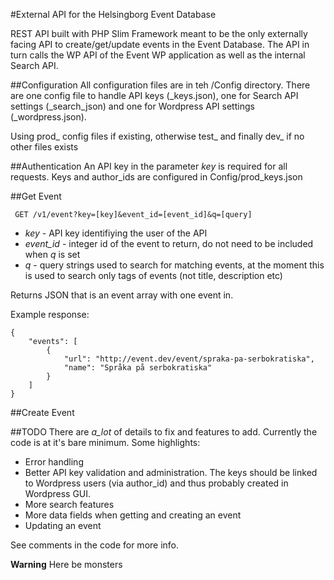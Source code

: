 #External API for the Helsingborg Event Database

REST API built with PHP Slim Framework meant to be the only externally facing API to create/get/update events in the Event Database. The API in turn calls the WP API of the Event WP application as well as the internal Search API.

##Configuration
All configuration files are in teh /Config directory. There are one config file to handle API keys (_keys.json), one for Search API settings (_search_json) and one for Wordpress API settings (_wordpress.json).

Using prod_ config files if existing, otherwise test_ and finally dev_ if no other files exists

##Authentication
An API key in the parameter *key* is required for all requests. Keys and author_ids are configured in Config/prod_keys.json

##Get Event
     
     GET /v1/event?key=[key]&event_id=[event_id]&q=[query]

* *key* - API key identifiying the user of the API
* *event_id* - integer id of the event to return, do not need to be included when *q* is set
* *q* - query strings used to search for matching events, at the moment this is used to search only tags of events (not title, description etc)

Returns JSON that is an event array with one event in.

Example response:

    {
        "events": [
            {
                "url": "http://event.dev/event/spraka-pa-serbokratiska",
                "name": "Språka på serbokratiska"
            }
        ]
    }

##Create Event

##TODO
There are _a_lot_ of details to fix and features to add. Currently the code is at it's bare minimum. Some highlights:

* Error handling
* Better API key validation and administration. The keys should be linked to Wordpress users (via author_id) and thus probably created in Wordpress GUI.
* More search features
* More data fields when getting and creating an event
* Updating an event

See comments in the code for more info.

**Warning** Here be monsters